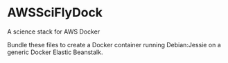 # AWSSciFlyDock
A science stack for AWS Docker

Bundle these files to create a Docker container running Debian:Jessie on a generic Docker Elastic Beanstalk.
